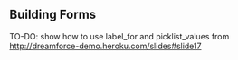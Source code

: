 Building Forms
------------

TO-DO: show how to use label_for and picklist_values from http://dreamforce-demo.heroku.com/slides#slide17